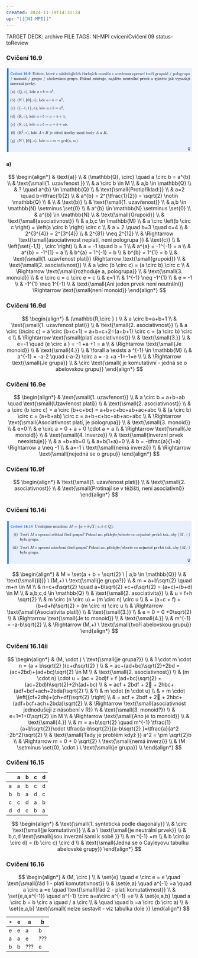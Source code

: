 ```yaml
---
created: 2024-11-19T14:31:24
up: "[[📖NI-MPI]]"
---
```


TARGET DECK: archive
FILE TAGS: NI-MPI cviceniCvičení 09 status-toReview

### Cvičení 16.9

![](../../../Assets/Pasted%20image%2020241119143213.png)

#### a)

<!-- Latex Equation -->

$$
\begin{align*}
& \text{a)} \\
& (\mathbb{Q}, \circ)  \quad a \circ b = a^{b} \\
& \text{\small{1. uzavřenost }}  \\
& a \circ b \in M \\
& a,b \in \mathbb{Q}  \\
& ?  \quad a^{b} \in \mathbb{Q}  \\
& \text{\small{Protipříklad:}}  \\
& a=2 \quad b=\tfrac{1}{2} \\
& a^{b} = 2^{\tfrac{1}{2}} = \sqrt{2} \notin \mathbb{Q} \\
& \\
& \text{b)} \\
& \text{\small{1. uzavřenost}}  \\
& a,b \in  \mathbb{N} \setminus  \set{0}  \\
& a^{b} \in \mathbb{N} \setminus   \set{0}  \\
& a^{b} \in \mathbb{N}  \\
& \text{\small{Grupoid}}  \\
& \text{\small{asociativnost}}  \\
& a,b,c \in \mathbb{M}  \\
& a \circ \left(b \circ  c \right) = \left(a \circ  b \right) \circ  c \\
& a = 2 \quad b=3 \quad c=4 \\
& 2^{3^{4}} = 2^{3^{4}} \\
& 2^{81} \neq 2^{12}  \\
& \Rightarrow \text{\small{asociativnost neplatí, není pologrupa  }}
& \text{c)} \\
& \left(\set{-1,1} , \circ \right)  \\
& a = -1  \quad b = 1 \\
& a^{a} = -1^{-1} = a \\
& a^{b} = -1^{1} = a \\
& b^{a} = 1^{-1} = b \\
& b^{b} = 1^{1} = b  \\
& \text{\small{1. uzavřenost platí}} \Rightarrow \text{\small{grupoid}}  \\
& \text{\small{2. asociativnost}} \\
& a \circ (b \circ c) = (a \circ b) \circ c \\
& \Rightarrow \text{\small{rozhoduje a, pologrupa}}  \\
& \text{\small{3. monoid}}  \\
& e \circ c = c \circ e = c \\
& e=1 \\
& 1^{-1} \neq -1^{1} \\
& e = -1 \\
& -1^{1} \neq  1^{-1}  \\
& \text{\small{Ani jeden prvek není neutrální}} \Rightarrow \text{\small{není monoid}}
\end{align*}
$$

### Cvičení 16.9d

<!-- Latex Equation -->

$$
\begin{align*}
& (\mathbb{R,\circ } ) \\
& a \circ b=a+b+1 \\
& \text{\small{1. uzavřenost platí}}  \\
& \text{\small{2. asociativnost}}  \\
& a \circ (b\circ c) = a \circ (b+c+1) = a+b+c+2=(a+b+1) \circ c = (a \circ b) \circ c \\
& \Rightarrow \text{\small{platí asociativnost}}  \\
& \text{\small{3.}}  \\
& e=-1 \quad (e \circ a ) = -1 +a +1 = a \\
& \Rightarrow \text{\small{Je monoid}}  \\
& \text{\small{4.}}  \\
& \forall a \exists a ^{-1} \in \mathbb{M}  \\
& a^{-1} = -a-2 \quad (-a-2) \circ a = -a +a -1=-1=e \\ \\
& \Rightarrow \text{\small{Je grupa}}  \\
& \circ \text{\small{ je komutativní - jedná se o abelovskou grupu}}
\end{align*}
$$

### Cvičení 16.9e

<!-- Latex Equation -->

$$
\begin{align*}
& \text{\small{1. uzavřenost}}  \\
& a \circ b = a+b+ab \quad \text{\small{Uzavřenost platí}} \\
& \text{\small{2. asociativnost}}  \\
& a \circ  (b \circ  c) = a \circ (b+c+bc) = a+b+c+bc+ab+ac+abc \\
& (a \circ b) \circ c = (a+b+ab) \circ c = a+b+c+bc+ab+ac+abc \\
& \Rightarrow \text{\small{Asociativnost platí, je pologrupa}}  \\
& \text{\small{3. monoid}}  \\
& e=0 \\
& e \circ a = 0 + a + 0 \cdot a = a \\
& \Rightarrow \text{\small{Je monoid}}  \\
& \text{\small{4. Inverze}} \\
& \text{\small{Inverzní prvek neexistuje}}  \\
& a +b+ab=0 \\
& a+b(1+a)=0 \\
& b = -\tfrac{a}{1+a} \Rightarrow a \neq -1 \\
& a=-1 \ \text{\small{nemá inverzi}} \\
& \Rightarrow \text{\small{nejedná se o grupu}}
\end{align*}
$$

### Cvičení 16.9f

<!-- Latex Equation -->

$$
\begin{align*}
& \text{\small{1. uzavřenost platí}}  \\
& \text{\small{2. asociativnost}} \\
& \text{\small{Protínají se v těžišti, není asociativní}}
\end{align*}
$$

### Cvičení 16.14i

![](../../../Assets/Pasted%20image%2020241119151220.png)

<!-- Latex Equation -->

$$
\begin{align*}
& M = \set{a + b + \sqrt{2} \ | a,b \in \mathbb{Q}} \\
& \text{\small{(i)}} \ (M,+) \ \text{\small{je grupa?}} \\
& m = a+b\sqrt{2}  \quad m+n \in M \\
& n=c+d\sqrt{2} \quad a+b\sqrt{2} +c+d\sqrt{2} = (a+c)+(b+d) \in M \\
& a,b,c,d \in \mathbb{Q}  \\
& \text{\small{2. asociativita}} \\
& u = f+h \sqrt{2}  \\
& m \circ (n \circ u) = (m \circ n) \circ u  \\
& = (a+c + f) + (b+d+h)\sqrt{2} = (m \circ n) \circ u \\
& \Rightarrow \text{\small{Asociativita platí}} \\
& \text{\small{3.}}  \\
& e = 0 = 0 +0\sqrt{2} \\
& \Rightarrow \text{\small{Je to monoid}} \\
& \text{\small{4.}}  \\
& m^{-1} = -a-b\sqrt{2}  \\
& \Rightarrow (M,+) \ \text{\small{tvoří abelovskou grupu}}
\end{align*}
$$

### Cvičení 16.14ii

<!-- Latex Equation -->

$$
\begin{align*}
& (M, \cdot ) \ \text{\small{je grupa?}} \\
& 1 \cdot m \cdot n = (a + b\sqrt{2} )(c+d\sqrt{2} ) \\
& = ac+(ad+bc)\sqrt{2}+2bd =(ac+2bd)+(ad+bc)\sqrt{2} \in M \\
& \text{\small{2. asociativnost}} \\
& (m \cdot n) \cdot u = (ac + 2bd)f + f (ad+bc)\sqrt{2} + (ac+2bd)h\sqrt{2}+2h(ad+bc)  \\
& = acf + 2bdf + 2🐍 + 2hbc+(adf+bcf+ach+2bda)\sqrt{2}  \\
&  \\
& m \cdot (n \cdot u)  \\
& = m \cdot \left[(cf+2dh)+(ch+df)\sqrt{2}  \right] \\
& = acf + 2bdf + 2🐍 + 2hbc+(adf+bcf+ach+2bda)\sqrt{2} \\
& \Rightarrow \text{\small{asociativnost jednodušeji z násobení v R}} \\
& \text{\small{3. monoid?}}  \\
& e=1=1+0\sqrt{2} \in M \\
& \Rightarrow \text{\small{Ano je to monoid}}  \\
& \text{\small{4.}}  \\
& m = a+b\sqrt{2}  \quad m^{-1} \tfrac{1}{a+b\sqrt{2}}\cdot \tfrac{a-b\sqrt{2}}{a-b\sqrt{2} }=\tfrac{a}{a^2 -2b^2}\sqrt{2}  \\
& \text{\small{Tady je problém když }} a^2 = \pm \sqrt{2}b \\
& \Rightarrow m = 0 + 0 \sqrt{2} \ \text{\small{nemá inverzi}}  \\
& (M \setminus \set{0}, \cdot ) \  \text{\small{je grupa}} \\
\end{align*}
$$

### Cvičení 16.15

<!-- Latex Equation -->

|     | a   | b   | c   | d   |
| --- | --- | --- | --- | --- |
| a   | a   | b   | c   | d   |
| b   | b   | a   | d   | c   |
| c   | c   | d   | a   | b   |
| d   | d   | c   | b   | a   |

<!-- Latex Equation -->

$$
\begin{align*}
& \text{\small{1. syntetická podle diagonály}}  \\
& \circ \text{\small{je komutativní}}  \\
& a \ \text{\small{je neutrální prvek}}  \\
& b,c,d \text{\small{jsou inverzní sami k sobě }} \\
& m ^{-1} =m  \\
& b \circ (c \circ d) = (b \circ c) \circ d \\
& \text{\small{Jedná se o Cayleyovu tabulku abelovské grupy}}
\end{align*}
$$

### Cvičení 16.16

<!-- Latex Equation -->

$$
\begin{align*}
& (M, \circ )  \\
& \set{e}  \quad e \circ e = e \quad \text{\small{řád 1 - platí komutativnost}} \\
& \set{e,a}  \quad a^{-1} =a \quad a \circ a =e \quad \text{\small{řád 2 - platí komutativnost}}  \\
& \set{e,a,a^{-1}}  \quad a^{-1} \circ a=a\circ a^{-1} =e \\
& \set{e,a,b}  \quad a \circ b = b \circ a  \quad  / a \circ  \\
&  \quad  \quad b =a \circ (b \circ a) \\
& \set{e,a,b} \text{\small{ nelze sestavit - viz tabulka dole }}
\end{align*}
$$

| $\circ$ | e   | a   | b   |
| ------- | --- | --- | --- |
| e       | e   | a   | b   |
| a       | a   | e   | ??? |
| b       | b   | ??? | e   |

